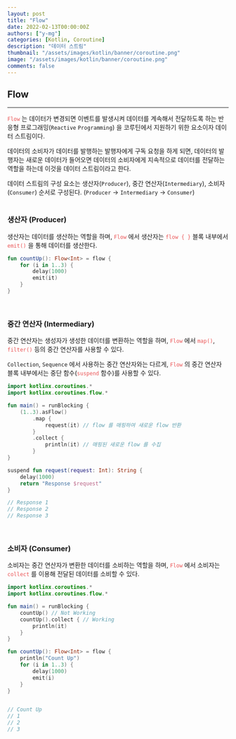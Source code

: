 ```yaml
---
layout: post
title: "Flow"
date: 2022-02-13T00:00:00Z
authors: ["y-mg"]
categories: [Kotlin, Coroutine]
description: "데이터 스트림"
thumbnail: "/assets/images/kotlin/banner/coroutine.png"
image: "/assets/images/kotlin/banner/coroutine.png"
comments: false
---
```


## Flow
***
<code style="color: #eb5657;">Flow</code> 는 데이터가 변경되면 이벤트를 발생시켜 데이터를 계속해서 전달하도록 하는 반응형 프로그래밍(`Reactive` `Programming`) 을 코루틴에서 지원하기 위한 요소이자 데이터 스트림이다.
<br/>

데이터의 소비자가 데이터를 발행하는 발행자에게 구독 요청을 하게 되면, 데이터의 발행자는 새로운 데이터가 들어오면 데이터의 소비자에게 지속적으로 데이터를 전달하는 역할을 하는데 이것을 데이터 스트림이라고 한다.
<br/>

데이터 스트림의 구성 요소는 생산자(`Producer`), 중간 연산자(`Intermediary`), 소비자(`Consumer`) 순서로 구성된다. (`Producer` → `Intermediary` → `Consumer`)
<br/>
<br/>

### 생산자 (Producer)
생산자는 데이터를 생산하는 역할을 하며, <code style="color: #eb5657;">Flow</code> 에서 생산자는 <code style="color: #eb5657;">flow { }</code> 블록 내부에서 <code style="color: #eb5657;">emit()</code> 을 통해 데이터를 생산한다.
<br/>

```kotlin
fun countUp(): Flow<Int> = flow {
    for (i in 1..3) {
        delay(1000)
        emit(it)
    }
}
```
<br/>

### 중간 연산자 (Intermediary)
중간 연산자는 생성자가 생성한 데이터를 변환하는 역할을 하며, <code style="color: #eb5657;">Flow</code> 에서 <code style="color: #eb5657;">map()</code>, <code style="color: #eb5657;">filter()</code> 등의 중간 연산자를 사용할 수 있다.
<br/>

`Collection`, `Sequence` 에서 사용하는 중간 연산자와는 다르게, <code style="color: #eb5657;">Flow</code> 의 중간 연산자 블록 내부에서는 중단 함수(<code style="color: #eb5657;">suspend</code> 함수)를 사용할 수 있다.
<br/>

```kotlin
import kotlinx.coroutines.*
import kotlinx.coroutines.flow.*

fun main() = runBlocking {
    (1..3).asFlow()
        .map {
            request(it) // flow 를 매핑하여 새로운 flow 반환
        }
        .collect {
            println(it) // 매핑된 새로운 flow 를 수집
        }
}

suspend fun request(request: Int): String {
    delay(1000)
    return "Response $request"
}

// Response 1
// Response 2
// Response 3
```
<br/>

### 소비자 (Consumer)
소비자는 중간 연산자가 변환한 데이터를 소비하는 역할을 하며, <code style="color: #eb5657;">Flow</code> 에서 소비자는 <code style="color: #eb5657;">collect</code> 를 이용해 전달된 데이터를 소비할 수 있다.
<br/>

```kotlin
import kotlinx.coroutines.*
import kotlinx.coroutines.flow.*

fun main() = runBlocking {
    countUp() // Not Working
    countUp().collect { // Working
        println(it)
    }
}

fun countUp(): Flow<Int> = flow {
    println("Count Up")
    for (i in 1..3) {
        delay(1000)
        emit(i)
    }
}


// Count Up
// 1
// 2
// 3
```